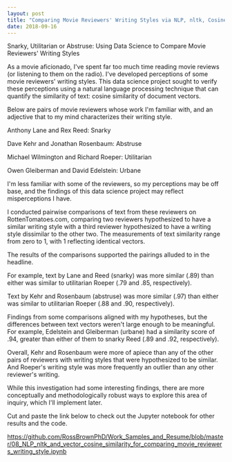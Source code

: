 ```yaml
---
layout: post
title: "Comparing Movie Reviewers' Writing Styles via NLP, nltk, Cosine Similarity"
date: 2018-09-16
---
```


Snarky, Utilitarian or Abstruse: Using Data Science to Compare Movie Reviewers' Writing Styles

As a movie aficionado, I've spent far too much time reading movie reviews (or listening to them on the radio). I've developed perceptions of some movie reviewers' writing styles. This data science project sought to verify these perceptions using a natural language processing technique that can quantify the similarity of text: cosine similarity of document vectors.

Below are pairs of movie reviewers whose work I'm familiar with, and an adjective that to my mind characterizes their writing style.

Anthony Lane and Rex Reed: Snarky

Dave Kehr and Jonathan Rosenbaum: Abstruse

Michael Wilmington and Richard Roeper: Utilitarian

Owen Gleiberman and David Edelstein: Urbane

I'm less familiar with some of the reviewers, so my perceptions may be off base, and the findings of this data science project may reflect misperceptions I have. 

I conducted pairwise comparisons of text from these reviewers on RottenTomatoes.com, comparing two reviewers hypothesized to have a similar writing style with a third reviewer hypothesized to have a writing style dissimilar to the other two. The measurements of text similarity range from zero to 1, with 1 reflecting identical vectors.

The results of the comparisons supported the pairings alluded to in the headline.

For example, text by Lane and Reed (snarky) was more similar (.89) than either was similar to utilitarian Roeper (.79 and .85, respectively).

Text by Kehr and Rosenbaum (abstruse) was more similar (.97) than either was similar to utilitarian Roeper (.88 and .90, respectively).

Findings from some comparisons aligned with my hypotheses, but the differences between text vectors weren't large enough to be meaningful. For example, Edelstein and Gleiberman (urbane) had a similarity score of .94, greater than either of them to snarky Reed (.89 and .92, respectively).

Overall, Kehr and Rosenbaum were more of apiece than any of the other pairs of reviewers with writing styles that were hypothesized to be similar. And Roeper's writing style was more frequently an outlier than any other reviewer's writing.

While this investigation had some interesting findings, there are more conceptually and methodologically robust ways to explore this area of inquiry, which I'll implement later.

Cut and paste the link below to check out the Jupyter notebook for other results and the code.

https://github.com/RossBrownPhD/Work_Samples_and_Resume/blob/master/08_NLP_nltk_and_vector_cosine_similarity_for_comparing_movie_reviewers_writing_style.ipynb

